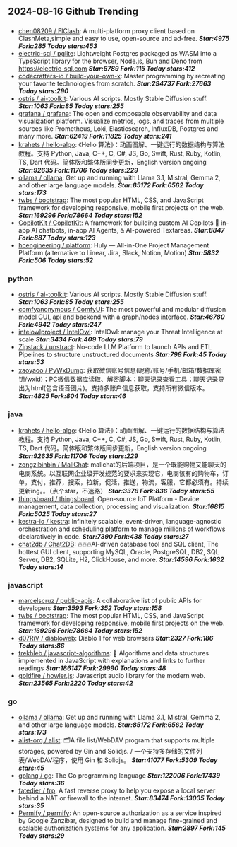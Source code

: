 ## 2024-08-16 Github Trending

### 
* [chen08209 / FlClash](https://github.com/chen08209/FlClash): A multi-platform proxy client based on ClashMeta,simple and easy to use, open-source and ad-free. ***Star:4975 Fork:285 Today stars:453***
* [electric-sql / pglite](https://github.com/electric-sql/pglite): Lightweight Postgres packaged as WASM into a TypeScript library for the browser, Node.js, Bun and Deno from https://electric-sql.com ***Star:6789 Fork:115 Today stars:412***
* [codecrafters-io / build-your-own-x](https://github.com/codecrafters-io/build-your-own-x): Master programming by recreating your favorite technologies from scratch. ***Star:294737 Fork:27663 Today stars:290***
* [ostris / ai-toolkit](https://github.com/ostris/ai-toolkit): Various AI scripts. Mostly Stable Diffusion stuff. ***Star:1063 Fork:85 Today stars:255***
* [grafana / grafana](https://github.com/grafana/grafana): The open and composable observability and data visualization platform. Visualize metrics, logs, and traces from multiple sources like Prometheus, Loki, Elasticsearch, InfluxDB, Postgres and many more. ***Star:62419 Fork:11825 Today stars:241***
* [krahets / hello-algo](https://github.com/krahets/hello-algo): 《Hello 算法》：动画图解、一键运行的数据结构与算法教程。支持 Python, Java, C++, C, C#, JS, Go, Swift, Rust, Ruby, Kotlin, TS, Dart 代码。简体版和繁体版同步更新，English version ongoing ***Star:92635 Fork:11706 Today stars:229***
* [ollama / ollama](https://github.com/ollama/ollama): Get up and running with Llama 3.1, Mistral, Gemma 2, and other large language models. ***Star:85172 Fork:6562 Today stars:173***
* [twbs / bootstrap](https://github.com/twbs/bootstrap): The most popular HTML, CSS, and JavaScript framework for developing responsive, mobile first projects on the web. ***Star:169296 Fork:78664 Today stars:152***
* [CopilotKit / CopilotKit](https://github.com/CopilotKit/CopilotKit): A framework for building custom AI Copilots 🤖 in-app AI chatbots, in-app AI Agents, & AI-powered Textareas. ***Star:8847 Fork:887 Today stars:123***
* [hcengineering / platform](https://github.com/hcengineering/platform): Huly — All-in-One Project Management Platform (alternative to Linear, Jira, Slack, Notion, Motion) ***Star:5832 Fork:506 Today stars:52***

### python
* [ostris / ai-toolkit](https://github.com/ostris/ai-toolkit): Various AI scripts. Mostly Stable Diffusion stuff. ***Star:1063 Fork:85 Today stars:255***
* [comfyanonymous / ComfyUI](https://github.com/comfyanonymous/ComfyUI): The most powerful and modular diffusion model GUI, api and backend with a graph/nodes interface. ***Star:46780 Fork:4942 Today stars:247***
* [intelowlproject / IntelOwl](https://github.com/intelowlproject/IntelOwl): IntelOwl: manage your Threat Intelligence at scale ***Star:3434 Fork:409 Today stars:79***
* [Zipstack / unstract](https://github.com/Zipstack/unstract): No-code LLM Platform to launch APIs and ETL Pipelines to structure unstructured documents ***Star:798 Fork:45 Today stars:53***
* [xaoyaoo / PyWxDump](https://github.com/xaoyaoo/PyWxDump): 获取微信账号信息(昵称/账号/手机/邮箱/数据库密钥/wxid)；PC微信数据库读取、解密脚本；聊天记录查看工具；聊天记录导出为html(包含语音图片)。支持多账户信息获取，支持所有微信版本。 ***Star:4825 Fork:804 Today stars:46***

### java
* [krahets / hello-algo](https://github.com/krahets/hello-algo): 《Hello 算法》：动画图解、一键运行的数据结构与算法教程。支持 Python, Java, C++, C, C#, JS, Go, Swift, Rust, Ruby, Kotlin, TS, Dart 代码。简体版和繁体版同步更新，English version ongoing ***Star:92635 Fork:11706 Today stars:229***
* [zongzibinbin / MallChat](https://github.com/zongzibinbin/MallChat): mallchat的后端项目，是一个既能购物又能聊天的电商系统。以互联网企业级开发规范的要求来实现它，电商该有的购物车，订单，支付，推荐，搜索，拉新，促活，推送，物流，客服，它都必须有。持续更新ing。。（点个star，不迷路） ***Star:3376 Fork:836 Today stars:55***
* [thingsboard / thingsboard](https://github.com/thingsboard/thingsboard): Open-source IoT Platform - Device management, data collection, processing and visualization. ***Star:16815 Fork:5025 Today stars:27***
* [kestra-io / kestra](https://github.com/kestra-io/kestra): Infinitely scalable, event-driven, language-agnostic orchestration and scheduling platform to manage millions of workflows declaratively in code. ***Star:7390 Fork:438 Today stars:27***
* [chat2db / Chat2DB](https://github.com/chat2db/Chat2DB): 🔥🔥🔥AI-driven database tool and SQL client, The hottest GUI client, supporting MySQL, Oracle, PostgreSQL, DB2, SQL Server, DB2, SQLite, H2, ClickHouse, and more. ***Star:14596 Fork:1632 Today stars:14***

### javascript
* [marcelscruz / public-apis](https://github.com/marcelscruz/public-apis): A collaborative list of public APIs for developers ***Star:3593 Fork:352 Today stars:158***
* [twbs / bootstrap](https://github.com/twbs/bootstrap): The most popular HTML, CSS, and JavaScript framework for developing responsive, mobile first projects on the web. ***Star:169296 Fork:78664 Today stars:152***
* [d07RiV / diabloweb](https://github.com/d07RiV/diabloweb): Diablo 1 for web browsers ***Star:2327 Fork:186 Today stars:86***
* [trekhleb / javascript-algorithms](https://github.com/trekhleb/javascript-algorithms): 📝 Algorithms and data structures implemented in JavaScript with explanations and links to further readings ***Star:186147 Fork:29990 Today stars:48***
* [goldfire / howler.js](https://github.com/goldfire/howler.js): Javascript audio library for the modern web. ***Star:23565 Fork:2220 Today stars:42***

### go
* [ollama / ollama](https://github.com/ollama/ollama): Get up and running with Llama 3.1, Mistral, Gemma 2, and other large language models. ***Star:85172 Fork:6562 Today stars:173***
* [alist-org / alist](https://github.com/alist-org/alist): 🗂️A file list/WebDAV program that supports multiple storages, powered by Gin and Solidjs. / 一个支持多存储的文件列表/WebDAV程序，使用 Gin 和 Solidjs。 ***Star:41077 Fork:5309 Today stars:45***
* [golang / go](https://github.com/golang/go): The Go programming language ***Star:122006 Fork:17439 Today stars:36***
* [fatedier / frp](https://github.com/fatedier/frp): A fast reverse proxy to help you expose a local server behind a NAT or firewall to the internet. ***Star:83474 Fork:13035 Today stars:35***
* [Permify / permify](https://github.com/Permify/permify): An open-source authorization as a service inspired by Google Zanzibar, designed to build and manage fine-grained and scalable authorization systems for any application. ***Star:2897 Fork:145 Today stars:29***
